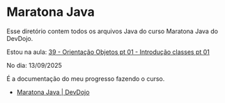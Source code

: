 # Maratona Java

Esse diretório contem todos os arquivos Java do curso Maratona Java do DevDojo.

Estou na aula: [39 - Orientação Objetos pt 01 - Introdução classes pt 01](https://www.youtube.com/watch?v=EyuPFLuvD7Q&list=PL62G310vn6nFIsOCC0H-C2infYgwm8SWW&index=40)

No dia: 13/09/2025

É a documentação do meu progresso fazendo o curso.

- [Maratona Java | DevDojo](https://www.youtube.com/playlist?list=PL62G310vn6nFIsOCC0H-C2infYgwm8SWW)
